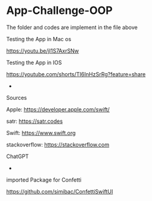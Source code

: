 # App-Challenge-OOP
The folder and codes are implement in the file above

Testing the App in Mac os

https://youtu.be/jI1S7AxrSNw

Testing the App in IOS

https://youtube.com/shorts/TI6InHzSrRg?feature=share

-
Sources

Apple: https://developer.apple.com/swift/

satr: https://satr.codes

Swift: https://www.swift.org

stackoverflow: https://stackoverflow.com

ChatGPT

-
imported Package for Confetti

https://github.com/simibac/ConfettiSwiftUI

